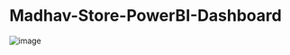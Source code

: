 # Madhav-Store-PowerBI-Dashboard
![image](https://github.com/user-attachments/assets/316a959a-62e8-4973-b332-2233fb45da80)
